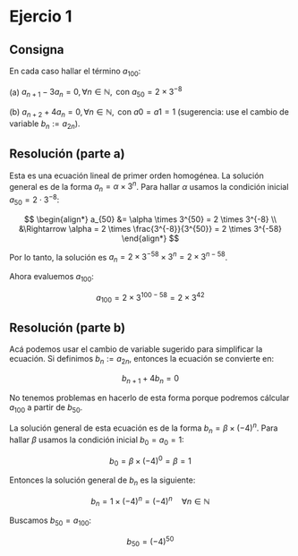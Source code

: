 # Ejercio 1

## Consigna

En cada caso hallar el término $a_{100}$:

(a) $a_{n+1} − 3a_n = 0, \forall n\in\mathbb{N}, \text{ con }a_{50} = 2\times 3^{-8}$

(b) $a_{n+2} + 4a_n = 0, \forall n\in\mathbb{N}, \text{ con } a0 = a1 = 1$ (sugerencia: use el cambio de variable $b_n := a_{2n}$).

## Resolución (parte a)

Esta es una ecuación lineal de primer orden homogénea. La solución general es de la forma $a_n = \alpha \times 3^n$. Para hallar $\alpha$ usamos la condición inicial $a_{50} = 2\cdot 3^{-8}$:

$$
\begin{align*}
a_{50} &= \alpha \times 3^{50} = 2 \times 3^{-8} \\
&\Rightarrow \alpha = 2 \times \frac{3^{-8}}{3^{50}} = 2 \times 3^{-58}
\end{align*}
$$

Por lo tanto, la solución es $a_n = 2 \times 3^{-58} \times 3^n = 2 \times 3^{n-58}$.

Ahora evaluemos $a_{100}$:

$$
a_{100} = 2 \times 3^{100-58} = 2 \times 3^{42}
$$

## Resolución (parte b)

Acá podemos usar el cambio de variable sugerido para simplificar la ecuación. Si definimos $b_n := a_{2n}$, entonces la ecuación se convierte en:

$$
b_{n+1} + 4b_n = 0
$$

No tenemos problemas en hacerlo de esta forma porque podremos cálcular $a_{100}$ a partir de $b_{50}$.

La solución general de esta ecuación es de la forma $b_n = \beta \times (-4)^n$. Para hallar $\beta$ usamos la condición inicial $b_0 = a_0 = 1$:

$$
b_0 = \beta \times (-4)^0 = \beta = 1
$$

Entonces la solución general de $b_n$ es la siguiente:

$$
b_n = 1 \times (-4)^n = (-4)^n \quad \forall n\in\mathbb{N}
$$

Buscamos $b_{50} = a_{100}$:

$$b_{50} = (-4)^{50}$$